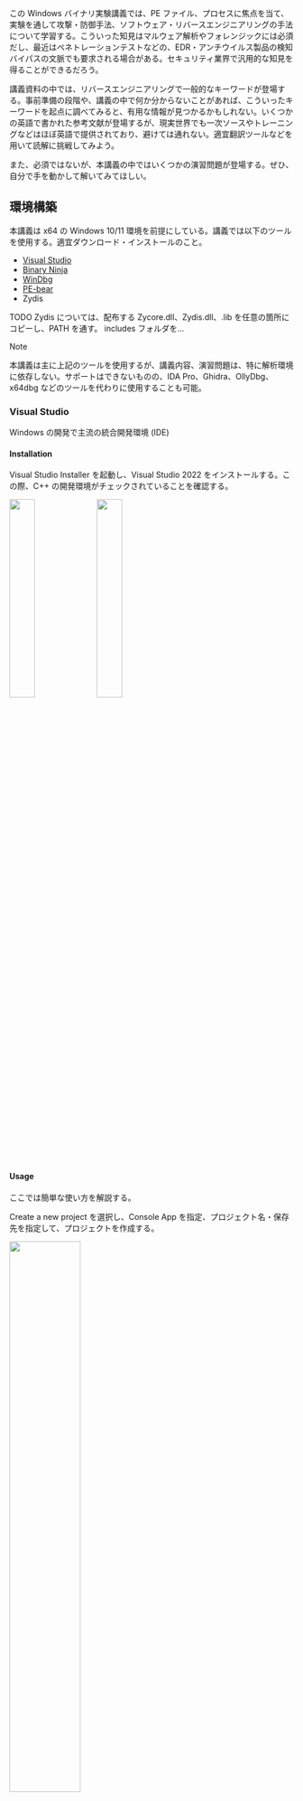 この Windows バイナリ実験講義では、PE ファイル、プロセスに焦点を当て、実験を通して攻撃・防御手法、ソフトウェア・リバースエンジニアリングの手法について学習する。こういった知見はマルウェア解析やフォレンジックには必須だし、最近はペネトレーションテストなどの、EDR・アンチウイルス製品の検知バイパスの文脈でも要求される場合がある。セキュリティ業界で汎用的な知見を得ることができるだろう。

講義資料の中では、リバースエンジニアリングで一般的なキーワードが登場する。事前準備の段階や、講義の中で何か分からないことがあれば、こういったキーワードを起点に調べてみると、有用な情報が見つかるかもしれない。いくつかの英語で書かれた参考文献が登場するが、現実世界でも一次ソースやトレーニングなどはほぼ英語で提供されており、避けては通れない。適宜翻訳ツールなどを用いて読解に挑戦してみよう。

また、必須ではないが、本講義の中ではいくつかの演習問題が登場する。ぜひ、自分で手を動かして解いてみてほしい。

## 環境構築
本講義は x64 の Windows 10/11 環境を前提にしている。講義では以下のツールを使用する。適宜ダウンロード・インストールのこと。

* [Visual Studio](https://visualstudio.microsoft.com/downloads/)
* [Binary Ninja](https://binary.ninja/free/)
* [WinDbg](https://learn.microsoft.com/en-us/windows-hardware/drivers/debugger/)
* [PE-bear](https://github.com/hasherezade/pe-bear/releases)
* Zydis

TODO
Zydis については、配布する Zycore.dll、Zydis.dll、.lib を任意の箇所にコピーし、PATH を通す。
includes フォルダを...

> [!NOTE]
> 本講義は主に上記のツールを使用するが、講義内容、演習問題は、特に解析環境に依存しない。サポートはできないものの、IDA Pro、Ghidra、OllyDbg、x64dbg などのツールを代わりに使用することも可能。

### Visual Studio

Windows の開発で主流の統合開発環境 (IDE)

#### Installation

Visual Studio Installer を起動し、Visual Studio 2022 をインストールする。この際、C++ の開発環境がチェックされていることを確認する。

<img src="./assets/img_0x0000a.png" width="30%">
<img src="./assets/img_0x0000b.png" width="30%">

#### Usage

ここでは簡単な使い方を解説する。

Create a new project を選択し、Console App を指定、プロジェクト名・保存先を指定して、プロジェクトを作成する。

<img src="./assets/img_0x0001.png" width="50%">
<img src="./assets/img_0x0002.png" width="50%">
<img src="./assets/img_0x0003.png" width="50%">

プロジェクト作成後、`Project > <Project 名> Properties` より、プロジェクトの設定を変更できる。よく使うのは、ヘッダファイルの参照先フォルダを追加する `C/C++ > General > Additional Include Directories`

<img src="./assets/img_0x0004.png" width="50%">

ライブラリを追加する `Linker > Input > Additional Dependencies` など

<img src="./assets/img_0x0005.png" width="50%">

また、Visual Studio のプロジェクトの多くが Release/Debug という2つの構成を最低限持っており、デバッグ情報を含むかといった違いがある。

<img src="./assets/img_0x0006.png" width="30%">

### Exercise 0.1 (フラグなし)

`HelloWorld/HelloWorld.sln` をダブルクリックして開き、Local Windows Debugger をクリックして実行してみよう。

<img src="./assets/img_0x0007.png" width="40%">

## x86_64 命令セット
現代の企業環境では、Intel の x86_64 アーキテクチャの上で Windows が動いている場合が多い。したがって、最低限 x64 環境の用語や命令を押さえておく必要がある。この節では、x86_64 の命令セットについて簡単に解説する。

> [!TIP]
> Microsoft は Surface という PC を開発しているが、一般ユーザ向けには現在、ARM ベースの Snapdragon が搭載されたモデルしか販売していない。Microsoft の ARM 重視のスタンスが表れており、将来的にはセキュリティ業界でも、ARM 環境の案件が増えているかもしれない。

CPU がデータを扱う際、メモリかレジスタを経由して読み書きを行う。x64 環境のレジスタは、以下のような種類がある:

| Register | Usage |
| --- | --- |
| rax ||
| rbx ||
| rcx ||
| rdx ||
| rsi ||
| rdi ||
| rbp | スタックフレームの終端アドレス |
| rsp | スタックフレームの先頭アドレス |
| rip | プログラムが現在実行している命令位置 |
| r8 ||
| r9 ||
| r10 ||
| r11 ||
| r12 ||
| r13 ||
| r14 ||
| r15 ||

命令の記法については AT&T と Intel のシンタックスがあるが、本講義では Intel シンタックスに準拠して説明する。この場合、基本的に `opcode dst, src` という順番で読めばいい。例えば、以下の `mov` 命令は、`rcx` という目的地に対して、`0x1234` という値を書き込むという意味になる:

```asm
mov rcx, 0x1234;
```

メモリから値を読み込んだり、書き込んだりする場合:

```asm
; 0x1234 から値を読んで rax に保存
mov rax, QWORD PTR [0x1234];
; rbx の値を 0x1234 へ保存
mov QWORD PTR [0x1234], rbx;
```

アドレスの計算を行う際は、しばしば `lea` 命令が用いられる:

```asm
; rbx にベースのアドレス、rax がインデックスで、計算結果のアドレスを rsi に保存
lea rsi, [rbx + 8*rax];
```

`cmp` 命令は値の比較を行う:

```asm
cmp rax, rbx;
```

比較結果に応じて、RFLAGS レジスタの中の ZF と CF フラグが変化する

| Condition | ZF | CF |
| --- | --- | --- |
| rax > rbx | 0 | 0 |
| rax = rbx | 1 | 0 |
| rax < rbx | 0 | 1 |

以下の命令は、ZF フラグの値に応じてジャンプ先を変更する:

```asm
; ZF=1
je hoge
jz hoge
; ZF=0
jne fuga
jnz fuga
```

関数を呼び出す際、`call` 命令を、関数が呼び出し元に帰る際は、`ret` 命令が使用される。

```c
void caller() {
    callee(arg1, arg2);
}
```

```asm
; 呼び出し
call callee_address;
```

```c
void callee() {
    return;
}
```

```asm
; 帰る
ret;
```

関数呼び出しが行われるとき、スタックというメモリの領域を使用して、`caller` の情報が保存される。スタック領域は FILO (First In Last Out) のデータ構造で、`call` 命令は、呼び出し元のアドレスをスタックに積んだ後、呼び出し先の処理に遷移する:

```
| caller_address | <- rsp
```

`callee` に遷移すると、**関数のプロローグ**という処理が行われ、`callee` が使用できる領域 (スタックフレーム) が確保される。ローカル変数はこの領域に保存される。rbp が下限、rsp が上限を示す:

```
| .............. | <- rsp
| .............. |
| caller_address | <- rbp
```

`callee` が終了する際は、**関数のエピローグ**という処理が発生し、呼び出された際の状態にスタックフレームを修正する:

```
| caller_address | <- rsp
```

最後に、積まれた呼び出し元関数のアドレスを復元し、処理は終了。

また、x64 の慣習 (`__fastcall`) では、引数は rcx, rdx, r8, r9 の順に保存されて渡される。

以上、ここでは最小限の説明に留めたが、必要に応じて [Software Developer Manual](https://cdrdv2.intel.com/v1/dl/getContent/671110) なども参照することを推奨する。

### Exercise 0.2
レジスタの中身をスタックに積みたい。このとき、どの命令を使えばいいだろうか?

### Exercise 0.3
`mov` 命令 (89 /r) で ebx レジスタの値を ecx レジスタに移動したい。このとき、ModR/M バイトが示す値は何になるだろうか? 16進数で答えよ。

ModR/M については、Software Developer Manual の2.1節を参照のこと。

## [PE ファイル](https://learn.microsoft.com/en-us/windows/win32/debug/pe-format)
Windows の実行可能ファイルで、.exe、.dll、.sys などの拡張子を持つ。実行時には仮想メモリ上に展開される。ちなみに他の有名な実行可能ファイルとしては、ELF ファイルがある。

PE ファイルは以下のヘッダから構成されている:

* DOS header
* NT headers
* File header
* Optional header
* Section headers

<img src="./assets/img_0x0008.png" width="50%">

```c
PIMAGE_DOS_HEADER        pDOSHeader = (PIMAGE_DOS_HEADER)lpPE;
PIMAGE_NT_HEADERS64      pNTHeaders = (PIMAGE_NT_HEADERS64)(lpPE + pDOSHeader->e_lfanew);
PIMAGE_FILE_HEADER       pFileHeader = &pNTHeaders->FileHeader;
PIMAGE_OPTIONAL_HEADER64 pOptHeader = &pNTHeaders->OptionalHeader;
// Note: section headers reside right after an optional header
PIMAGE_SECTION_HEADER    aSecHeaders = (PIMAGE_SECTION_HEADER)((DWORDLONG)pOptHeader + pFileHeader->SizeOfOptionalHeader);
```

### DOS header
https://0xrick.github.io/win-internals/pe3/

MZ というマジックナンバーが必ず入る。マルウェアが動的にファイルをメモリに読み込む際は、大体 `if (buf[0] == 'M' and buf[1] == 'Z')` のようなチェックが入るため、この2文字が解析のヒントになる場合がある。

### Section headers
https://0xrick.github.io/win-internals/pe5/

PE ファイルはセクションという複数の領域に分かれており、セクションヘッダが指定する RVA (Relative Virtual Address) に各セクションは配置される。

### .text section
プログラムが保存されているセクション。

## リバースエンジニアリング 101
さて、この節では、簡単なリバースエンジニアリングに挑戦する。リバースエンジニアリングに限らずコードリーディング全般に言えることだが、大前提として、全てのコードを理解する必要はなく、読まなくて済むならその方がいい。実際、セキュリティに関わるリバースエンジニアリングにおいては、特定の脆弱性を見つけたい、マルウェアの通信先を見つけたいといった何らかの目的がある。バグハンティングであれば、文字列をパースするような怪しい箇所、マルウェア解析であれば、通信系の API を使う箇所といったあたりをつけ、本質とは関係のないコードは読み飛ばしてしまおう。

もう1つ、元の処理を復元するにあたって、対象に関する知識は多ければ多いほどよく、分かる部分から埋めていく必要がある。まずは規格やブログ記事、GitHub 上での実装例などの公開情報がないか調べてみよう。コードリーディングの段階では、文字列、API 名、定数などが大きなヒントになる。

### Binary Ninja を使用した解析手順

Binary Ninja は Vector 35 が開発するデコンパイラ・ディスアセンブラで、使いやすい UI と自動化 API を持つ。基本機能は無料で使用でき、

ウィンドウに .exe ファイルをドラッグ&ドロップするか、`File > Open` から選択することで、自動的に解析が開始される。

<img src="./assets/img_0x0009.png" width="100%">

中央に解析されたコードが表示され、一番上のプルダウンから、ディスセンブリ、疑似 C コードなどの表示する内容を変更可能。

左上には関数名などのシンボル一覧が表示される。

左下の Cross References には、現在中央に表示されている関数を呼んでいる箇所が表示される。

### WinDbg を使用した解析手順
Microsoft 製のデバッガで、動的解析の用途では、ほぼデファクトスタンダードのツールと言っていい。

<img src="./assets/img_0x0009.png" width="50%">

左上の File をクリックし、`Launch executable` から実行ファイルを選択するとデバッグが開始する。`Launch executable (advanced)` では、プログラムに渡す引数を指定できる。

<img src="./assets/img_0x0009.png" width="50%">

デバッガを用いた解析は、基本的にブレークポイントをアドレスに設定、その箇所まで実行し、レジスタやメモリの中身を確認、という流れで進んでいく。以下、WinDbg でよく使用するコマンドをまとめておく:

| Command | Usage |
| ---     | ---   |
| bp | ブレークポイントの設定 |
| g  | 次のブレークポイントまで実行 |
| r  | レジスタの情報を表示 |
| p  | ステップアウト実行 (関数の中に入らない) |
| t  | ステップイン実行 |

### Exercise 0.4

Binary Ninja、WinDbg で解析してみよう

### Exercise 0.5
WinDbg で解析
